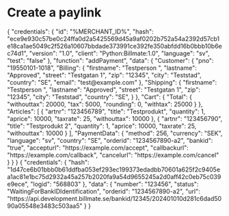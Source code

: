 # Create a paylink


<code-block>
{
    "credentials": {
        "id": "%MERCHANT_ID%",
        "hash": "ece9e930c57be0c24ffa0d2a5425569d45a9af0202b752a54a2392d57cb1e18ca1ae5049c2f526a10607bbdade373991ce392fe350abfdd16b0bbb10b6ec74d1",
        "version": "1.0",
        "client": "Python:Billmate:1.0",
        "language": "sv",
        "test": "false"
    },
    "function": "addPayment",
    "data": {
        "Customer": {
            "pno": "19550101-1018",
            "Billing": {
                "firstname": "Testperson ",
                "lastname": "Approved",
                "street": "Testgatan 1",
                "zip": "12345",
                "city": "Teststad",
                "country": "SE",
                "email": "test@example.com"
            },
            "Shipping": {
                "firstname": "Testperson ",
                "lastname": "Approved",
                "street": "Testgatan 1",
                "zip": "12345",
                "city": "Teststad",
                "country": "SE",
            }
        },
        "Cart": {
            "Total": {
                "withouttax": 20000,
                "tax": 5000,
                "rounding": 0,
                "withtax": 25000
            }
        },
        "Articles": [
            {
                "artnr": "123456789",
                "title": "Testprodukt",
                "quantity": 1,
                "aprice": 10000,
                "taxrate": 25,
                "withouttax": 10000
            },
            {
                "artnr": "123456790",
                "title": "Testprodukt 2",
                "quantity": 1,
                "aprice": 10000,
                "taxrate": 25,
                "withouttax": 10000
            }
        ],
        "PaymentData": {
            "method": 256,
            "currency": "SEK",
            "language": "sv",
            "country": "SE",
            "orderid": "1234567890-a2",
            "bankid": "true",
            "accepturl": "https://example.com/accept",
            "callbackurl": "https://example.com/callback",
            "cancelurl": "https://example.com/cancel"
        }
    }
}
</code-block>

<code-block>
{
    "credentials": {
        "hash": "1d47ce6b01bbb0b61ddfba053ef293ec199373edadbb70601a625f2c9405ea1ac81e1bc75d2932a45a257b2020fa9a54d9655245a2d0aff42c0eb75c039e9ece",
        "logid": "568803"
    },
    "data": {
        "number": "123456",
        "status": "WaitingForBankIDIdentification",
        "orderid": "1234567890-a2",
        "url": "https://api.development.billmate.se/bankid/12345/202401010d281c6dad5090a05548e3483c503aa5"
    }
}
</code-block>